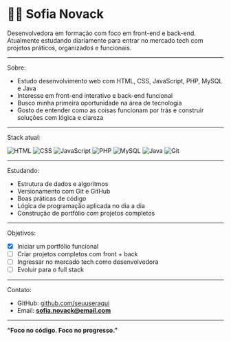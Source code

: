 # 👩‍💻 Sofia Novack

Desenvolvedora em formação com foco em front-end e back-end.  
Atualmente estudando diariamente para entrar no mercado tech com projetos práticos, organizados e funcionais.

---

Sobre:

- Estudo desenvolvimento web com HTML, CSS, JavaScript, PHP, MySQL e Java  
- Interesse em front-end interativo e back-end funcional  
- Busco minha primeira oportunidade na área de tecnologia  
- Gosto de entender como as coisas funcionam por trás e construir soluções com lógica e clareza

---

Stack atual:

![HTML](https://img.shields.io/badge/HTML-E44D26?style=flat&logo=html5&logoColor=white)
![CSS](https://img.shields.io/badge/CSS-264de4?style=flat&logo=css3&logoColor=white)
![JavaScript](https://img.shields.io/badge/JavaScript-F7DF1E?style=flat&logo=javascript&logoColor=black)
![PHP](https://img.shields.io/badge/PHP-777BB4?style=flat&logo=php&logoColor=white)
![MySQL](https://img.shields.io/badge/MySQL-00758F?style=flat&logo=mysql&logoColor=white)
![Java](https://img.shields.io/badge/Java-ED8B00?style=flat&logo=java&logoColor=white)
![Git](https://img.shields.io/badge/Git-F05032?style=flat&logo=git&logoColor=white)

---

Estudando:

- Estrutura de dados e algoritmos  
- Versionamento com Git e GitHub  
- Boas práticas de código  
- Lógica de programação aplicada no dia a dia  
- Construção de portfólio com projetos completos

---

Objetivos:

- [x] Iniciar um portfólio funcional  
- [ ] Criar projetos completos com front + back  
- [ ] Ingressar no mercado tech como desenvolvedora  
- [ ] Evoluir para o full stack

---

Contato:

- GitHub: [github.com/seuuseraqui](https://github.com/sosonovack)  
- Email: **sofia.novack@email.com**

---

**“Foco no código. Foco no progresso.”**
